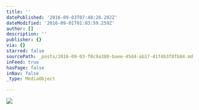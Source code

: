 ```yaml
---
title: ''
datePublished: '2016-09-03T07:48:26.202Z'
dateModified: '2016-09-01T01:03:59.259Z'
author: []
description: ''
publisher: {}
via: {}
starred: false
sourcePath: _posts/2016-09-03-f0c9a380-baee-45d4-ab17-41f4b3f8fb84.md
inFeed: true
hasPage: false
inNav: false
_type: MediaObject

---
```

![](https://the-grid-user-content.s3-us-west-2.amazonaws.com/bc2a63a7-ffb9-4e20-9639-5c185c2b0fd3.jpg)